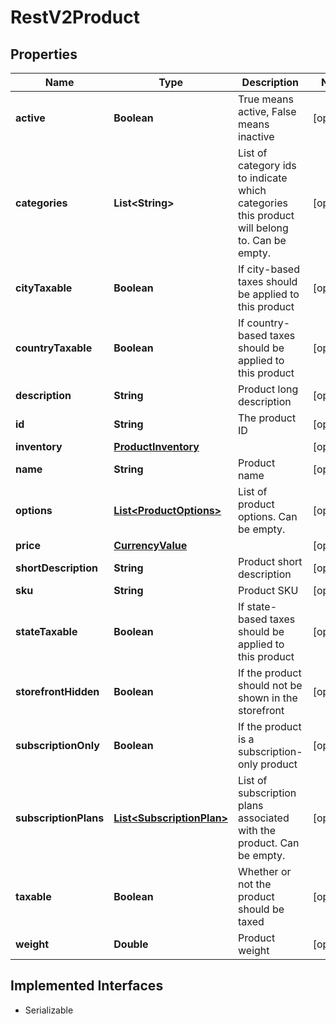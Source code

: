 

# RestV2Product


## Properties

| Name | Type | Description | Notes |
|------------ | ------------- | ------------- | -------------|
|**active** | **Boolean** | True means active, False means inactive |  [optional] |
|**categories** | **List&lt;String&gt;** | List of category ids to indicate which categories this product will belong to. Can be empty. |  [optional] |
|**cityTaxable** | **Boolean** | If city-based taxes should be applied to this product |  [optional] |
|**countryTaxable** | **Boolean** | If country-based taxes should be applied to this product |  [optional] |
|**description** | **String** | Product long description |  [optional] |
|**id** | **String** | The product ID |  [optional] |
|**inventory** | [**ProductInventory**](ProductInventory.md) |  |  [optional] |
|**name** | **String** | Product name |  [optional] |
|**options** | [**List&lt;ProductOptions&gt;**](ProductOptions.md) | List of product options. Can be empty. |  [optional] |
|**price** | [**CurrencyValue**](CurrencyValue.md) |  |  [optional] |
|**shortDescription** | **String** | Product short description |  [optional] |
|**sku** | **String** | Product SKU |  [optional] |
|**stateTaxable** | **Boolean** | If state-based taxes should be applied to this product |  [optional] |
|**storefrontHidden** | **Boolean** | If the product should not be shown in the storefront |  [optional] |
|**subscriptionOnly** | **Boolean** | If the product is a subscription-only product |  [optional] |
|**subscriptionPlans** | [**List&lt;SubscriptionPlan&gt;**](SubscriptionPlan.md) | List of subscription plans associated with the product. Can be empty. |  [optional] |
|**taxable** | **Boolean** | Whether or not the product should be taxed |  [optional] |
|**weight** | **Double** | Product weight |  [optional] |


## Implemented Interfaces

* Serializable

